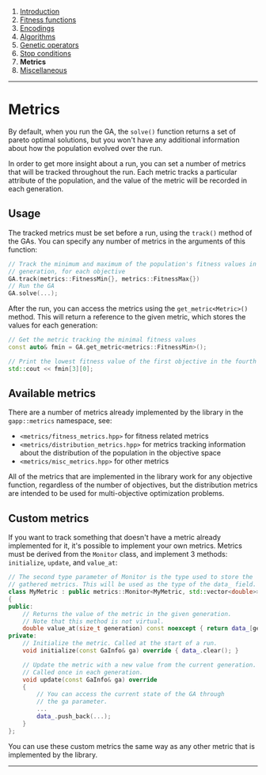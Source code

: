 ﻿
1. [Introduction](introduction.md)  
2. [Fitness functions](fitness-functions.md)  
3. [Encodings](encodings.md)  
4. [Algorithms](algorithms.md)  
5. [Genetic operators](genetic-operators.md)  
6. [Stop conditions](stop-conditions.md)  
7. **Metrics**  
8. [Miscellaneous](miscellaneous.md)

------------------------------------------------------------------------------------------------

# Metrics

By default, when you run the GA, the `solve()` function returns a set
of pareto optimal solutions, but you won't have any additional information
about how the population evolved over the run.

In order to get more insight about a run, you can set a number of metrics
that will be tracked throughout the run. Each metric tracks a particular attribute of the population,
and the value of the metric will be recorded in each generation.

## Usage

The tracked metrics must be set before a run, using the `track()`
method of the GAs. You can specify any number of metrics in the arguments
of this function:

```cpp
// Track the minimum and maximum of the population's fitness values in each
// generation, for each objective
GA.track(metrics::FitnessMin{}, metrics::FitnessMax{})
// Run the GA
GA.solve(...);
```

After the run, you can access the metrics using the `get_metric<Metric>()` method.
This will return a reference to the given metric, which stores the values for each generation:

```cpp
// Get the metric tracking the minimal fitness values
const auto& fmin = GA.get_metric<metrics::FitnessMin>();

// Print the lowest fitness value of the first objective in the fourth generation
std::cout << fmin[3][0];
```

## Available metrics

There are a number of metrics already implemented by the library in the
`gapp::metrics` namespace, see:

  - `<metrics/fitness_metrics.hpp>` for fitness related metrics
  - `<metrics/distribution_metrics.hpp>` for metrics tracking information about
    the distribution of the population in the objective space
  - `<metrics/misc_metrics.hpp>` for other metrics

All of the metrics that are implemented in the library work for any objective
function, regardless of the number of objectives, but the distribution metrics
are intended to be used for multi-objective optimization problems.


## Custom metrics

If you want to track something that doesn't have a metric already implemented 
for it, it's possible to implement your own metrics. Metrics must be derived
from the `Monitor` class, and implement 3 methods: `initialize`, `update`, and
`value_at`:

```cpp
// The second type parameter of Monitor is the type used to store the
// gathered metrics. This will be used as the type of the data_ field.
class MyMetric : public metrics::Monitor<MyMetric, std::vector<double>>
{
public:
    // Returns the value of the metric in the given generation.
    // Note that this method is not virtual.
    double value_at(size_t generation) const noexcept { return data_[generation]; }
private:
    // Initialize the metric. Called at the start of a run.
    void initialize(const GaInfo& ga) override { data_.clear(); }

    // Update the metric with a new value from the current generation.
    // Called once in each generation.
    void update(const GaInfo& ga) override
    {
        // You can access the current state of the GA through
        // the ga parameter.
        ...
        data_.push_back(...);
    }
};
```

You can use these custom metrics the same way as any other metric that is implemented
by the library.

------------------------------------------------------------------------------------------------
